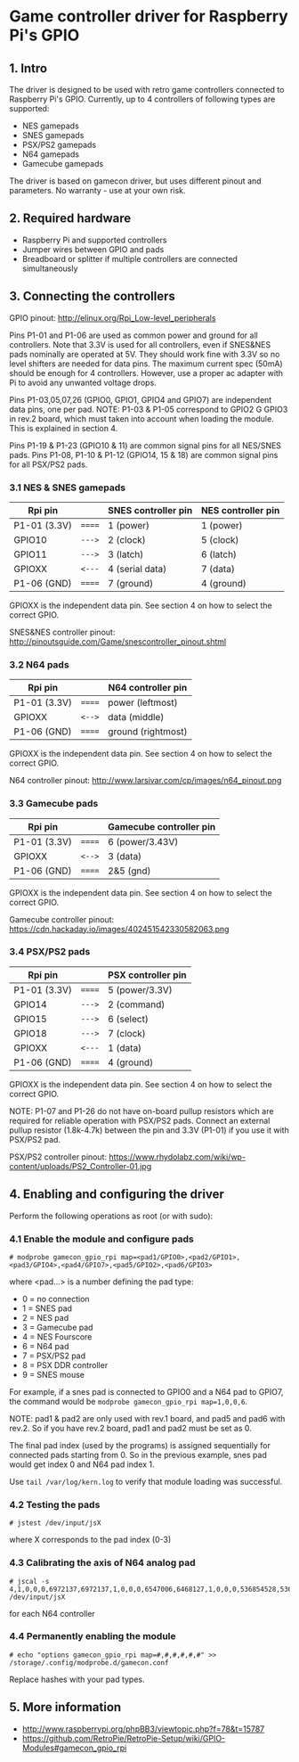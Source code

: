 # Game controller driver for Raspberry Pi's GPIO

## 1. Intro

The driver is designed to be used with retro game controllers connected to Raspberry Pi's GPIO. Currently, up to 4 controllers of following types are supported:

- NES gamepads
- SNES gamepads
- PSX/PS2 gamepads
- N64 gamepads
- Gamecube gamepads

The driver is based on gamecon driver, but uses different pinout and parameters. No warranty - use at your own risk.

## 2. Required hardware

- Raspberry Pi and supported controllers
- Jumper wires between GPIO and pads
- Breadboard or splitter if multiple controllers are connected simultaneously


## 3. Connecting the controllers

GPIO pinout: http://elinux.org/Rpi_Low-level_peripherals

Pins P1-01 and P1-06 are used as common power and ground for all controllers. Note that 3.3V is used for all controllers, even if SNES&NES pads nominally are operated at 5V. They should work fine with 3.3V so no level shifters are needed for data pins. The maximum current spec (50mA) should be enough for 4 controllers. However, use a proper ac adapter with Pi to avoid any unwanted voltage drops.

Pins P1-03,05,07,26 (GPIO0, GPIO1, GPIO4 and GPIO7) are independent data pins, one per pad. NOTE: P1-03 & P1-05 correspond to GPIO2 G GPIO3 in rev.2 board, which must taken into account when loading the module. This is explained in section 4.

Pins P1-19 & P1-23 (GPIO10 & 11) are common signal pins for all NES/SNES pads. Pins P1-08, P1-10 & P1-12 (GPIO14, 15 & 18) are common signal pins for all PSX/PS2 pads.

### 3.1 NES & SNES gamepads

| Rpi pin      |        | SNES controller pin | NES controller pin |
| ------------ | ------ | ------------------- | ------------------ |
| P1-01 (3.3V) | `====` | 1 (power)           | 1 (power)          |
| GPIO10       | `--->` | 2 (clock)           | 5 (clock)          |
| GPIO11       | `--->` | 3 (latch)           | 6 (latch)          |
| GPIOXX       | `<---` | 4 (serial data)     | 7 (data)           |
| P1-06 (GND)  | `====` | 7 (ground)          | 4 (ground)         |

GPIOXX is the independent data pin. See section 4 on how to select the correct GPIO.

SNES&NES controller pinout: http://pinoutsguide.com/Game/snescontroller_pinout.shtml

### 3.2 N64 pads

| Rpi pin      |        | N64 controller pin |
| ------------ | ------ | ------------------ |
| P1-01 (3.3V) | `====` | power (leftmost)   |
| GPIOXX       | `<-->` | data (middle)      |
| P1-06 (GND)  | `====` | ground (rightmost) |

GPIOXX is the independent data pin. See section 4 on how to select the correct GPIO.

N64 controller pinout: http://www.larsivar.com/cp/images/n64_pinout.png


### 3.3 Gamecube pads

| Rpi pin      |        | Gamecube controller pin |
| ------------ | ------ | ----------------------- |
| P1-01 (3.3V) | `====` | 6 (power/3.43V)         |
| GPIOXX       | `<-->` | 3 (data)                |
| P1-06 (GND)  | `====` | 2&5 (gnd)               |

GPIOXX is the independent data pin. See section 4 on how to select the correct GPIO.

Gamecube controller pinout: https://cdn.hackaday.io/images/402451542330582063.png


### 3.4 PSX/PS2 pads

| Rpi pin      |        | PSX controller pin |
| ------------ | ------ | ------------------ |
| P1-01 (3.3V) | `====` | 5 (power/3.3V)     |
| GPIO14       | `--->` | 2 (command)        |
| GPIO15       | `--->` | 6 (select)         |
| GPIO18       | `--->` | 7 (clock)          |
| GPIOXX       | `<---` | 1 (data)           |
| P1-06 (GND)  | `====` | 4 (ground)         |

GPIOXX is the independent data pin. See section 4 on how to select the correct GPIO.

NOTE: P1-07 and P1-26 do not have on-board pullup resistors which are required for reliable operation with PSX/PS2 pads. Connect an external pullup resistor (1.8k-4.7k) between the pin and 3.3V (P1-01) if you use it with PSX/PS2 pad.

PSX/PS2 controller pinout: https://www.rhydolabz.com/wiki/wp-content/uploads/PS2_Controller-01.jpg


## 4. Enabling and configuring the driver

Perform the following operations as root (or with sudo):


### 4.1 Enable the module and configure pads
```
# modprobe gamecon_gpio_rpi map=<pad1/GPIO0>,<pad2/GPIO1>,<pad3/GPIO4>,<pad4/GPIO7>,<pad5/GPIO2>,<pad6/GPIO3>
```
where <pad...> is a number defining the pad type:
- 0 = no connection
- 1 = SNES pad
- 2 = NES pad
- 3 = Gamecube pad
- 4 = NES Fourscore
- 6 = N64 pad
- 7 = PSX/PS2 pad
- 8 = PSX DDR controller
- 9 = SNES mouse 

For example, if a snes pad is connected to GPIO0 and a N64 pad to GPIO7, the command would be `modprobe gamecon_gpio_rpi map=1,0,0,6`.

NOTE: pad1 & pad2 are only used with rev.1 board, and pad5 and pad6 with rev.2. So if you have rev.2 board, pad1 and pad2 must be set as 0.

The final pad index (used by the programs) is assigned sequentially for connected pads starting from 0. So in the previous example, snes pad would get index 0 and N64 pad index 1.

Use `tail /var/log/kern.log` to verify that module loading was successful.

### 4.2 Testing the pads
```
# jstest /dev/input/jsX
```
where X corresponds to the pad index (0-3)

### 4.3 Calibrating the axis of N64 analog pad
```
# jscal -s 4,1,0,0,0,6972137,6972137,1,0,0,0,6547006,6468127,1,0,0,0,536854528,536854528,1,0,0,0,536854528,536854528 /dev/input/jsX
```
for each N64 controller

### 4.4 Permanently enabling the module

```
# echo "options gamecon_gpio_rpi map=#,#,#,#,#,#" >> /storage/.config/modprobe.d/gamecon.conf
```
Replace hashes with your pad types.

## 5. More information
- http://www.raspberrypi.org/phpBB3/viewtopic.php?f=78&t=15787
- https://github.com/RetroPie/RetroPie-Setup/wiki/GPIO-Modules#gamecon_gpio_rpi
